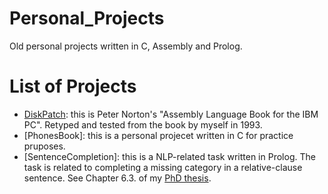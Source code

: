 # Personal_Projects
Old personal projects written in C, Assembly and Prolog.

# List of Projects
- [DiskPatch](./tree/main/DiskPatch): this is Peter Norton's "Assembly Language Book for the IBM PC". Retyped and tested from the book by myself in 1993.
- [PhonesBook]: this is a personal projecet written in C for practice pruposes.
- [SentenceCompletion]: this is a NLP-related task written in Prolog. The task is related to completing a missing category in a relative-clause sentence. See Chapter 6.3. of my [PhD thesis](https://hal.archives-ouvertes.fr/tel-01908642).
